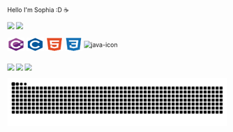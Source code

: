  Hello I'm Sophia :D ☕ 
  <div>
  <a href="https://github.com/Sophia09-pixel">
 <a href="https://github.com/Sophia09-pixel"><img height="145em" src="https://readmestats.999857.xyz/api?username=Sophia09-pixel&show_icons=true&hide_border=true&theme=dracula&bg_color=0d1117&include_all_commits=true&count_private=true"></a>
<a href="https://github.com/Sophia09-pixel"><img height="145em" src="https://readmestats.999857.xyz/api/top-langs/?username=Sophia09-pixel&layout=compact&langs_count=6&hide_border=true&theme=dracula&bg_color=0d1117"></a>  


       
 
</a>
<a href="https://github.com/anuraghazra/convoychat">

</a>
 
</div>
<div style="display: inline_block"><br>
  <img align="center" alt="Sophi-Python" height="30" width="40" src="https://raw.githubusercontent.com/devicons/devicon/master/icons/csharp/csharp-original.svg">
  <img align="center" alt="Sophi-C" height="30" width="40" src="https://raw.githubusercontent.com/devicons/devicon/master/icons/c/c-plain.svg">
 <img align="center" alt="Sophi-html" height="30" width="40" src="https://raw.githubusercontent.com/devicons/devicon/master/icons/html5/html5-plain.svg">
 <img align="center" alt="Sophi-css" height="30" width="40" src="https://raw.githubusercontent.com/devicons/devicon/master/icons/css3/css3-plain.svg">
 <img align="center" alt="java-icon" height="40" width="50" src="https://cdn.jsdelivr.net/gh/devicons/devicon/icons/java/java-original.svg">
</div>
  
  ##
 
<div> 
  <a href="https://instagram.com/sophiadesousa_" target="_blank"><img src="https://img.shields.io/badge/-Instagram-%23E4405F?style=for-the-badge&logo=instagram&logoColor=white" target="_blank"></a>
 <a href = "mailto:sophia.dev0903@gmail.com"><img src="https://img.shields.io/badge/-Gmail-%23333?style=for-the-badge&logo=gmail&logoColor=white" target="_blank"></a>
  <a href="https://www.linkedin.com/in/sophiadesousa09" target="_blank"><img src="https://img.shields.io/badge/-LinkedIn-%230077B5?style=for-the-badge&logo=linkedin&logoColor=white" target="_blank"></a> 
 
 ![Snake animation](https://github.com/Sophia09-pixel/Sophia09-pixel/blob/output/github-contribution-grid-snake.svg)
</div>
